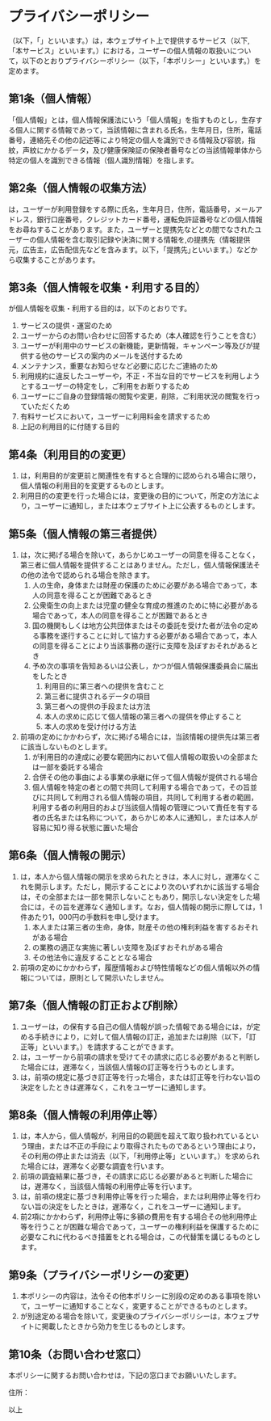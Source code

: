 
<h1>プライバシーポリシー</h1>

<p><span id="company"></span>（以下，「<span id="me"></span>」といいます。）は，本ウェブサイト上で提供するサービス（以下,「本サービス」といいます。）における，ユーザーの個人情報の取扱いについて，以下のとおりプライバシーポリシー（以下，「本ポリシー」といいます。）を定めます。</p>




<h2>第1条（個人情報）</h2>

<p>「個人情報」とは，個人情報保護法にいう「個人情報」を指すものとし，生存する個人に関する情報であって，当該情報に含まれる氏名，生年月日，住所，電話番号，連絡先その他の記述等により特定の個人を識別できる情報及び容貌，指紋，声紋にかかるデータ，及び健康保険証の保険者番号などの当該情報単体から特定の個人を識別できる情報（個人識別情報）を指します。</p>




<h2>第2条（個人情報の収集方法）</h2>

<p><span id="me"></span>は，ユーザーが利用登録をする際に氏名，生年月日，住所，電話番号，メールアドレス，銀行口座番号，クレジットカード番号，運転免許証番号などの個人情報をお尋ねすることがあります。また，ユーザーと提携先などとの間でなされたユーザーの個人情報を含む取引記録や決済に関する情報を,<span id="me"></span>の提携先（情報提供元，広告主，広告配信先などを含みます。以下，｢提携先｣といいます。）などから収集することがあります。</p>




<h2>第3条（個人情報を収集・利用する目的）</h2>

<p><span id="me"></span>が個人情報を収集・利用する目的は，以下のとおりです。</p>

<ol>

<li><span id="me"></span>サービスの提供・運営のため</li>

<li>ユーザーからのお問い合わせに回答するため（本人確認を行うことを含む）</li>

<li>ユーザーが利用中のサービスの新機能，更新情報，キャンペーン等及び<span id="me"></span>が提供する他のサービスの案内のメールを送付するため</li>

<li>メンテナンス，重要なお知らせなど必要に応じたご連絡のため</li>

<li>利用規約に違反したユーザーや，不正・不当な目的でサービスを利用しようとするユーザーの特定をし，ご利用をお断りするため</li>

<li>ユーザーにご自身の登録情報の閲覧や変更，削除，ご利用状況の閲覧を行っていただくため</li>

<li>有料サービスにおいて，ユーザーに利用料金を請求するため</li>

<li>上記の利用目的に付随する目的</li>

</ol>




<h2>第4条（利用目的の変更）</h2>

<ol>

<li><span id="me"></span>は，利用目的が変更前と関連性を有すると合理的に認められる場合に限り，個人情報の利用目的を変更するものとします。</li>

<li>利用目的の変更を行った場合には，変更後の目的について，<span id="me"></span>所定の方法により，ユーザーに通知し，または本ウェブサイト上に公表するものとします。</li>

</ol>




<h2>第5条（個人情報の第三者提供）</h2>

<ol>

<li><span id="me"></span>は，次に掲げる場合を除いて，あらかじめユーザーの同意を得ることなく，第三者に個人情報を提供することはありません。ただし，個人情報保護法その他の法令で認められる場合を除きます。

<ol>

<li>人の生命，身体または財産の保護のために必要がある場合であって，本人の同意を得ることが困難であるとき</li>

<li>公衆衛生の向上または児童の健全な育成の推進のために特に必要がある場合であって，本人の同意を得ることが困難であるとき</li>

<li>国の機関もしくは地方公共団体またはその委託を受けた者が法令の定める事務を遂行することに対して協力する必要がある場合であって，本人の同意を得ることにより当該事務の遂行に支障を及ぼすおそれがあるとき</li>

<li>予め次の事項を告知あるいは公表し，かつ<span id="me"></span>が個人情報保護委員会に届出をしたとき

<ol>

<li>利用目的に第三者への提供を含むこと</li>

<li>第三者に提供されるデータの項目</li>

<li>第三者への提供の手段または方法</li>

<li>本人の求めに応じて個人情報の第三者への提供を停止すること</li>

<li>本人の求めを受け付ける方法</li>

</ol></li></ol></li>

<li>前項の定めにかかわらず，次に掲げる場合には，当該情報の提供先は第三者に該当しないものとします。

<ol>

<li><span id="me"></span>が利用目的の達成に必要な範囲内において個人情報の取扱いの全部または一部を委託する場合</li>

<li>合併その他の事由による事業の承継に伴って個人情報が提供される場合</li>

<li>個人情報を特定の者との間で共同して利用する場合であって，その旨並びに共同して利用される個人情報の項目，共同して利用する者の範囲，利用する者の利用目的および当該個人情報の管理について責任を有する者の氏名または名称について，あらかじめ本人に通知し，または本人が容易に知り得る状態に置いた場合</li>

</ol></li>

</ol>




<h2>第6条（個人情報の開示）</h2>

<ol>

<li><span id="me"></span>は，本人から個人情報の開示を求められたときは，本人に対し，遅滞なくこれを開示します。ただし，開示することにより次のいずれかに該当する場合は，その全部または一部を開示しないこともあり，開示しない決定をした場合には，その旨を遅滞なく通知します。なお，個人情報の開示に際しては，1件あたり1，000円の手数料を申し受けます。

<ol>

<li>本人または第三者の生命，身体，財産その他の権利利益を害するおそれがある場合</li>

<li><span id="me"></span>の業務の適正な実施に著しい支障を及ぼすおそれがある場合</li>

<li>その他法令に違反することとなる場合</li>

</ol></li>

<li>前項の定めにかかわらず，履歴情報および特性情報などの個人情報以外の情報については，原則として開示いたしません。</li>

</ol>




<h2>第7条（個人情報の訂正および削除）</h2>

<ol>

<li>ユーザーは，<span id="me"></span>の保有する自己の個人情報が誤った情報である場合には，<span id="me"></span>が定める手続きにより，<span id="me"></span>に対して個人情報の訂正，追加または削除（以下，「訂正等」といいます。）を請求することができます。</li>

<li><span id="me"></span>は，ユーザーから前項の請求を受けてその請求に応じる必要があると判断した場合には，遅滞なく，当該個人情報の訂正等を行うものとします。</li>

<li><span id="me"></span>は，前項の規定に基づき訂正等を行った場合，または訂正等を行わない旨の決定をしたときは遅滞なく，これをユーザーに通知します。</li>

</ol>




<h2>第8条（個人情報の利用停止等）</h2>

<ol>

<li><span id="me"></span>は，本人から，個人情報が，利用目的の範囲を超えて取り扱われているという理由，または不正の手段により取得されたものであるという理由により，その利用の停止または消去（以下，「利用停止等」といいます。）を求められた場合には，遅滞なく必要な調査を行います。</li>

<li>前項の調査結果に基づき，その請求に応じる必要があると判断した場合には，遅滞なく，当該個人情報の利用停止等を行います。</li>

<li><span id="me"></span>は，前項の規定に基づき利用停止等を行った場合，または利用停止等を行わない旨の決定をしたときは，遅滞なく，これをユーザーに通知します。</li>

<li>前2項にかかわらず，利用停止等に多額の費用を有する場合その他利用停止等を行うことが困難な場合であって，ユーザーの権利利益を保護するために必要なこれに代わるべき措置をとれる場合は，この代替策を講じるものとします。</li>

</ol>




<h2>第9条（プライバシーポリシーの変更）</h2>

<ol>

<li>本ポリシーの内容は，法令その他本ポリシーに別段の定めのある事項を除いて，ユーザーに通知することなく，変更することができるものとします。</li>

<li><span id="me"></span>が別途定める場合を除いて，変更後のプライバシーポリシーは，本ウェブサイトに掲載したときから効力を生じるものとします。</li>

</ol>




<h2>第10条（お問い合わせ窓口）</h2>

<p>本ポリシーに関するお問い合わせは，下記の窓口までお願いいたします。</p>

<p>住所： <span id="me"></span><br>



<p>以上</p>
